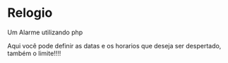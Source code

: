 # Relogio
Um Alarme utilizando php

Aqui você pode definir as datas e os horarios que deseja ser despertado, também o limite!!!!
